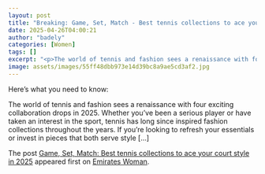 ```yaml
---
layout: post
title: "Breaking: Game, Set, Match - Best tennis collections to ace your court style in 2025"
date: 2025-04-26T04:00:21
author: "badely"
categories: [Women]
tags: []
excerpt: "<p>The world of tennis and fashion sees a renaissance with four exciting collaboration drops in 2025. Whether you’ve been a serious player or have tak"
image: assets/images/55ff48dbb973e14d39bc8a9ae5cd3af2.jpg
---
```


Here’s what you need to know: <p>The world of tennis and fashion sees a renaissance with four exciting collaboration drops in 2025. Whether you’ve been a serious player or have taken an interest in the sport, tennis has long since inspired fashion collections throughout the years. If you’re looking to refresh your essentials or invest in pieces that both serve style [&#8230;]</p>
<p>The post <a href="https://emirateswoman.com/game-set-match-best-tennis-collections-to-ace-your-court-style-in-2025/" rel="nofollow">Game, Set, Match: Best tennis collections to ace your court style in 2025</a> appeared first on <a href="https://emirateswoman.com" rel="nofollow">Emirates Woman</a>.</p>

